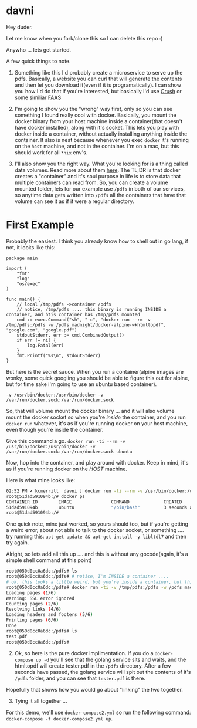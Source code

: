# davni

Hey duder. 

Let me know when you fork/clone this so I can delete this repo :)

Anywho ... lets get started. 

A few quick things to note. 

1. Something like this I'd probably create a microservice to serve up the pdfs. Basically, a website you can curl that will generate the contents and then let you download it(even if it is programatically). I can show you how I'd do that if you're interested, but basically I'd use [Crush](https://github.com/kcmerrill/crush) or some similiar [FAAS](https://github.com/search?utf8=%E2%9C%93&q=faas&type=)


2. I'm going to show you the "wrong" way first, only so you can see something I found really cool with docker. Basically, you mount the docker binary from your host machine inside a container(that doesn't have docker installed), along with it's socket. This lets you play with docker inside a container, without actually installing anything inside the container. It also is neat because whenever you exec `docker` it's running on the `host` machine, and not in the container. I'm on a mac, but this should work for all `*nix` env's. 

3. I'll also show you the right way. What you're looking for is a thing called data volumes. Read more about them [here](https://docs.docker.com/engine/admin/volumes/volumes/#create-and-manage-volumes). The TL;DR is that docker creates a "container" and it's soul purpose in life is to store data that multiple containers can read from. So, you can create a volume mounted folder, lets for our example use `/pdfs` in both of our services, so anytime data gets written into `/pdfs` all the containers that have that volume can see it as if it were a regular directory. 

# First Example

Probably the easiest. I think you already know how to shell out in go lang, if not, it looks like this:

```golang
package main

import (
	"fmt"
	"log"
	"os/exec"
)

func main() {
    // local /tmp/pdfs ->container /pdfs
    // notice, /tmp/pdfs .... this binary is running INSIDE a container, and htis container has /tmp/pdfs mounted
	cmd := exec.Command("sh", "-c", "docker run --rm -v /tmp/pdfs:/pdfs -w /pdfs madnight/docker-alpine-wkhtmltopdf", "google.com", "google.pdf")
	stdoutStderr, err := cmd.CombinedOutput()
	if err != nil {
		log.Fatal(err)
	}
	fmt.Printf("%s\n", stdoutStderr)
}
```

But here is the secret sauce. When you run a container(alpine images are wonky, some quick googling you should be able to figure this out for alpine, but for time sake i'm going to use an ubuntu based container).

```-v /usr/bin/docker:/usr/bin/docker -v /var/run/docker.sock:/var/run/docker.sock```

So, that will volume mount the docker binary ... and it will also volume mount the docker socket so when you're _inside_ the container, and you run `docker run` whatever, it's as if you're running docker on your host machine, even though you're inside the container. 

Give this command a go. 
```docker run -ti --rm -v /usr/bin/docker:/usr/bin/docker -v /var/run/docker.sock:/var/run/docker.sock ubuntu```

Now, hop into the container, and play around with docker. Keep in mind, it's as if you're running docker on the _HOST_ machine. 

Here is what mine looks like:

```sh
02:52 PM ✔ kcmerrill  davni ] docker run -ti --rm -v /usr/bin/docker:/usr/bin/docker -v /var/run/docker.sock:/var/run/docker.sock ubuntu
root@51dad591094b:/# docker ps
CONTAINER ID        IMAGE               COMMAND             CREATED             STATUS              PORTS               NAMES
51dad591094b        ubuntu              "/bin/bash"         3 seconds ago       Up 3 seconds                            hopeful_lichterman
root@51dad591094b:/#
```

One quick note, mine just worked, so yours should too, but if you're getting a weird error, about not able to talk to the docker socket, or something .... try running this: `apt-get update && apt-get install -y libltdl7` and then try again.

Alright, so lets add all this up .... and this is without any gocode(again, it's a simple shell command at this point)

```sh
root@050d0cc0a6dc:/pdfs# ls
root@050d0cc0a6dc:/pdfs# # notice, I'm INSIDE a container .... 
# ok, this looks a little weird, but you're inside a container, but this command gets run ON THE HOST, hence the /tmp/pdf 
root@050d0cc0a6dc:/pdfs# docker run -ti -v /tmp/pdfs:/pdfs -w /pdfs madnight/docker-alpine-wkhtmltopdf google.com test.pdf
Loading pages (1/6)
Warning: SSL error ignored
Counting pages (2/6)
Resolving links (4/6)
Loading headers and footers (5/6)
Printing pages (6/6)
Done
root@050d0cc0a6dc:/pdfs# ls
test.pdf
root@050d0cc0a6dc:/pdfs#
```

2. Ok, so here is the pure docker implimentation. If you do a `docker-compose up -d` you'll see that the golang service sits and waits, and the htmltopdf will create tester.pdf in the `/pdfs` directory. After a few seconds have passed, the golang service will spit out the contents of it's `/pdfs` folder, and you can see that `tester.pdf` is there. 

Hopefully that shows how you would go about "linking" the two together. 

3. Tying it all together ... 

For this demo, we'll use `docker-compose2.yml` so run the following command: `docker-compose -f docker-compose2.yml up`.
